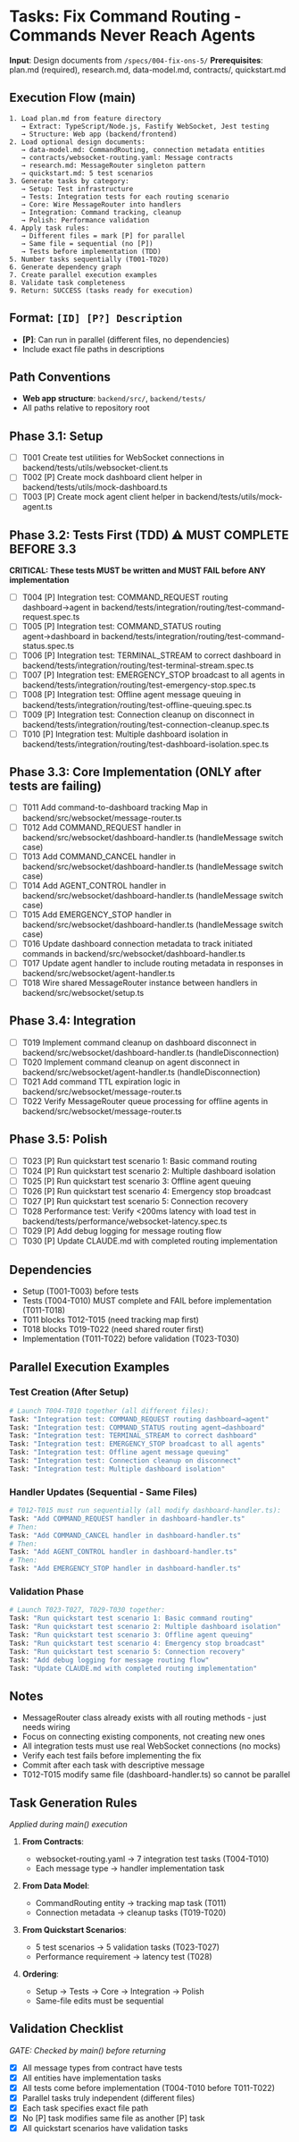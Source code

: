 # Tasks: Fix Command Routing - Commands Never Reach Agents

**Input**: Design documents from `/specs/004-fix-ons-5/`
**Prerequisites**: plan.md (required), research.md, data-model.md, contracts/, quickstart.md

## Execution Flow (main)
```
1. Load plan.md from feature directory
   → Extract: TypeScript/Node.js, Fastify WebSocket, Jest testing
   → Structure: Web app (backend/frontend)
2. Load optional design documents:
   → data-model.md: CommandRouting, connection metadata entities
   → contracts/websocket-routing.yaml: Message contracts
   → research.md: MessageRouter singleton pattern
   → quickstart.md: 5 test scenarios
3. Generate tasks by category:
   → Setup: Test infrastructure
   → Tests: Integration tests for each routing scenario
   → Core: Wire MessageRouter into handlers
   → Integration: Command tracking, cleanup
   → Polish: Performance validation
4. Apply task rules:
   → Different files = mark [P] for parallel
   → Same file = sequential (no [P])
   → Tests before implementation (TDD)
5. Number tasks sequentially (T001-T020)
6. Generate dependency graph
7. Create parallel execution examples
8. Validate task completeness
9. Return: SUCCESS (tasks ready for execution)
```

## Format: `[ID] [P?] Description`
- **[P]**: Can run in parallel (different files, no dependencies)
- Include exact file paths in descriptions

## Path Conventions
- **Web app structure**: `backend/src/`, `backend/tests/`
- All paths relative to repository root

## Phase 3.1: Setup
- [ ] T001 Create test utilities for WebSocket connections in backend/tests/utils/websocket-client.ts
- [ ] T002 [P] Create mock dashboard client helper in backend/tests/utils/mock-dashboard.ts
- [ ] T003 [P] Create mock agent client helper in backend/tests/utils/mock-agent.ts

## Phase 3.2: Tests First (TDD) ⚠️ MUST COMPLETE BEFORE 3.3
**CRITICAL: These tests MUST be written and MUST FAIL before ANY implementation**
- [ ] T004 [P] Integration test: COMMAND_REQUEST routing dashboard→agent in backend/tests/integration/routing/test-command-request.spec.ts
- [ ] T005 [P] Integration test: COMMAND_STATUS routing agent→dashboard in backend/tests/integration/routing/test-command-status.spec.ts
- [ ] T006 [P] Integration test: TERMINAL_STREAM to correct dashboard in backend/tests/integration/routing/test-terminal-stream.spec.ts
- [ ] T007 [P] Integration test: EMERGENCY_STOP broadcast to all agents in backend/tests/integration/routing/test-emergency-stop.spec.ts
- [ ] T008 [P] Integration test: Offline agent message queuing in backend/tests/integration/routing/test-offline-queuing.spec.ts
- [ ] T009 [P] Integration test: Connection cleanup on disconnect in backend/tests/integration/routing/test-connection-cleanup.spec.ts
- [ ] T010 [P] Integration test: Multiple dashboard isolation in backend/tests/integration/routing/test-dashboard-isolation.spec.ts

## Phase 3.3: Core Implementation (ONLY after tests are failing)
- [ ] T011 Add command-to-dashboard tracking Map in backend/src/websocket/message-router.ts
- [ ] T012 Add COMMAND_REQUEST handler in backend/src/websocket/dashboard-handler.ts (handleMessage switch case)
- [ ] T013 Add COMMAND_CANCEL handler in backend/src/websocket/dashboard-handler.ts (handleMessage switch case)
- [ ] T014 Add AGENT_CONTROL handler in backend/src/websocket/dashboard-handler.ts (handleMessage switch case)
- [ ] T015 Add EMERGENCY_STOP handler in backend/src/websocket/dashboard-handler.ts (handleMessage switch case)
- [ ] T016 Update dashboard connection metadata to track initiated commands in backend/src/websocket/dashboard-handler.ts
- [ ] T017 Update agent handler to include routing metadata in responses in backend/src/websocket/agent-handler.ts
- [ ] T018 Wire shared MessageRouter instance between handlers in backend/src/websocket/setup.ts

## Phase 3.4: Integration
- [ ] T019 Implement command cleanup on dashboard disconnect in backend/src/websocket/dashboard-handler.ts (handleDisconnection)
- [ ] T020 Implement command cleanup on agent disconnect in backend/src/websocket/agent-handler.ts (handleDisconnection)
- [ ] T021 Add command TTL expiration logic in backend/src/websocket/message-router.ts
- [ ] T022 Verify MessageRouter queue processing for offline agents in backend/src/websocket/message-router.ts

## Phase 3.5: Polish
- [ ] T023 [P] Run quickstart test scenario 1: Basic command routing
- [ ] T024 [P] Run quickstart test scenario 2: Multiple dashboard isolation
- [ ] T025 [P] Run quickstart test scenario 3: Offline agent queuing
- [ ] T026 [P] Run quickstart test scenario 4: Emergency stop broadcast
- [ ] T027 [P] Run quickstart test scenario 5: Connection recovery
- [ ] T028 Performance test: Verify <200ms latency with load test in backend/tests/performance/websocket-latency.spec.ts
- [ ] T029 [P] Add debug logging for message routing flow
- [ ] T030 [P] Update CLAUDE.md with completed routing implementation

## Dependencies
- Setup (T001-T003) before tests
- Tests (T004-T010) MUST complete and FAIL before implementation (T011-T018)
- T011 blocks T012-T015 (need tracking map first)
- T018 blocks T019-T022 (need shared router first)
- Implementation (T011-T022) before validation (T023-T030)

## Parallel Execution Examples

### Test Creation (After Setup)
```bash
# Launch T004-T010 together (all different files):
Task: "Integration test: COMMAND_REQUEST routing dashboard→agent"
Task: "Integration test: COMMAND_STATUS routing agent→dashboard"
Task: "Integration test: TERMINAL_STREAM to correct dashboard"
Task: "Integration test: EMERGENCY_STOP broadcast to all agents"
Task: "Integration test: Offline agent message queuing"
Task: "Integration test: Connection cleanup on disconnect"
Task: "Integration test: Multiple dashboard isolation"
```

### Handler Updates (Sequential - Same Files)
```bash
# T012-T015 must run sequentially (all modify dashboard-handler.ts):
Task: "Add COMMAND_REQUEST handler in dashboard-handler.ts"
# Then:
Task: "Add COMMAND_CANCEL handler in dashboard-handler.ts"
# Then:
Task: "Add AGENT_CONTROL handler in dashboard-handler.ts"
# Then:
Task: "Add EMERGENCY_STOP handler in dashboard-handler.ts"
```

### Validation Phase
```bash
# Launch T023-T027, T029-T030 together:
Task: "Run quickstart test scenario 1: Basic command routing"
Task: "Run quickstart test scenario 2: Multiple dashboard isolation"
Task: "Run quickstart test scenario 3: Offline agent queuing"
Task: "Run quickstart test scenario 4: Emergency stop broadcast"
Task: "Run quickstart test scenario 5: Connection recovery"
Task: "Add debug logging for message routing flow"
Task: "Update CLAUDE.md with completed routing implementation"
```

## Notes
- MessageRouter class already exists with all routing methods - just needs wiring
- Focus on connecting existing components, not creating new ones
- All integration tests must use real WebSocket connections (no mocks)
- Verify each test fails before implementing the fix
- Commit after each task with descriptive message
- T012-T015 modify same file (dashboard-handler.ts) so cannot be parallel

## Task Generation Rules
*Applied during main() execution*

1. **From Contracts**:
   - websocket-routing.yaml → 7 integration test tasks (T004-T010)
   - Each message type → handler implementation task

2. **From Data Model**:
   - CommandRouting entity → tracking map task (T011)
   - Connection metadata → cleanup tasks (T019-T020)

3. **From Quickstart Scenarios**:
   - 5 test scenarios → 5 validation tasks (T023-T027)
   - Performance requirement → latency test (T028)

4. **Ordering**:
   - Setup → Tests → Core → Integration → Polish
   - Same-file edits must be sequential

## Validation Checklist
*GATE: Checked by main() before returning*

- [x] All message types from contract have tests
- [x] All entities have implementation tasks
- [x] All tests come before implementation (T004-T010 before T011-T022)
- [x] Parallel tasks truly independent (different files)
- [x] Each task specifies exact file path
- [x] No [P] task modifies same file as another [P] task
- [x] All quickstart scenarios have validation tasks